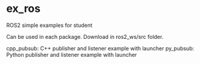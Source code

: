 # ex_ros
ROS2 simple examples for student

Can be used in each package.
Download in ros2_ws/src folder.

cpp_pubsub: C++ publisher and listener example with launcher
py_pubsub: Python publisher and listener example with launcher
